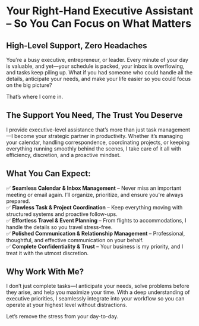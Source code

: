 # Your Right-Hand Executive Assistant – So You Can Focus on What Matters

## High-Level Support, Zero Headaches
You're a busy executive, entrepreneur, or leader. Every minute of your day is valuable, and yet—your schedule is packed, your inbox is overflowing, and tasks keep piling up. What if you had someone who could handle all the details, anticipate your needs, and make your life easier so you could focus on the big picture?

That’s where I come in.

## The Support You Need, The Trust You Deserve
I provide executive-level assistance that’s more than just task management—I become your strategic partner in productivity. Whether it’s managing your calendar, handling correspondence, coordinating projects, or keeping everything running smoothly behind the scenes, I take care of it all with efficiency, discretion, and a proactive mindset.

## What You Can Expect:
✅ **Seamless Calendar & Inbox Management** – Never miss an important meeting or email again. I’ll organize, prioritize, and ensure you're always prepared.  
✅ **Flawless Task & Project Coordination** – Keep everything moving with structured systems and proactive follow-ups.  
✅ **Effortless Travel & Event Planning** – From flights to accommodations, I handle the details so you travel stress-free.  
✅ **Polished Communication & Relationship Management** – Professional, thoughtful, and effective communication on your behalf.  
✅ **Complete Confidentiality & Trust** – Your business is my priority, and I treat it with the utmost discretion.  

## Why Work With Me?
I don’t just complete tasks—I anticipate your needs, solve problems before they arise, and help you maximize your time. With a deep understanding of executive priorities, I seamlessly integrate into your workflow so you can operate at your highest level without distractions.

Let’s remove the stress from your day-to-day.
